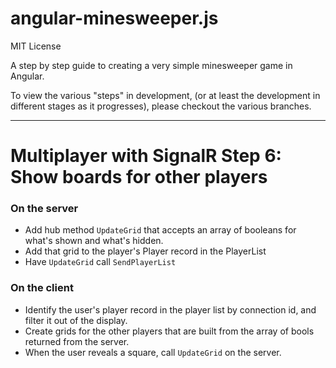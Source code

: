 angular-minesweeper.js
===========================

MIT License

A step by step guide to creating a very simple minesweeper game in Angular.

To view the various "steps" in development, (or at least the development in different stages as it progresses), please
checkout the various branches.

----

# Multiplayer with SignalR Step 6: Show boards for other players

### On the server

- Add hub method `UpdateGrid` that accepts an array of booleans for what's shown and what's hidden.
- Add that grid to the player's Player record in the PlayerList
- Have `UpdateGrid` call `SendPlayerList`

### On the client

- Identify the user's player record in the player list by connection id, and filter it out of the display.
- Create grids for the other players that are built from the array of bools returned from the server.
- When the user reveals a square, call `UpdateGrid` on the server.